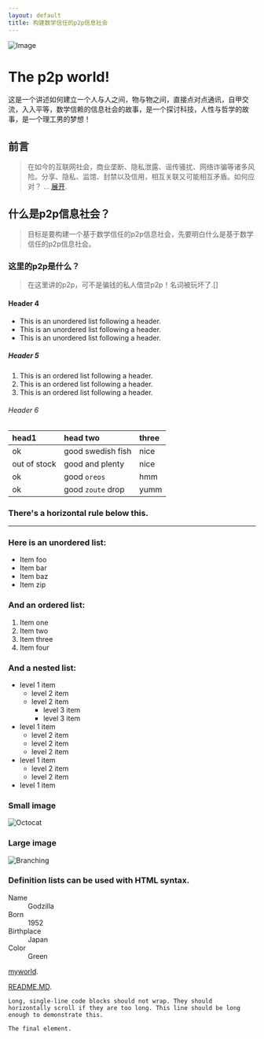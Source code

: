 ```yaml
---
layout: default
title: 构建数学信任的p2p信息社会
---
```


![Image](./docs/img/sagittarius1.png)

# The p2p world!

这是一个讲述如何建立一个人与人之间，物与物之间，直接点对点通讯，自甲交流，入入平等，数学信赖的信息社会的故事，是一个探讨科技，人性与哲学的故事，是一个理工男的梦想！

## 前言

> 在如今的互联网社会，商业垄断、隐私泄露、谣传骚扰、网络诈骗等诸多风险。分享、隐私、监馆、封禁以及信用，相互关联又可能相互矛盾。如何应对？
> ...
> [展开](./docs/20190218_myworld.html).

## 什么是p2p信息社会？

> 目标是要构建一个基于数学信任的p2p信息社会，先要明白什么是基于数学信任的p2p信息社会。

### 这里的p2p是什么？

> 在这里讲的p2p，可不是骗钱的私人借贷p2p！名词被玩坏了.[]

#### Header 4

* This is an unordered list following a header.
* This is an unordered list following a header.
* This is an unordered list following a header.

##### Header 5

1. This is an ordered list following a header.
2. This is an ordered list following a header.
3. This is an ordered list following a header.

###### Header 6

| head1        | head two          | three |
|:------------ |:----------------- |:----- |
| ok           | good swedish fish | nice  |
| out of stock | good and plenty   | nice  |
| ok           | good `oreos`      | hmm   |
| ok           | good `zoute` drop | yumm  |

### There's a horizontal rule below this.

---

### Here is an unordered list:

* Item foo
* Item bar
* Item baz
* Item zip

### And an ordered list:

1. Item one
2. Item two
3. Item three
4. Item four

### And a nested list:

- level 1 item
  - level 2 item
  - level 2 item
    - level 3 item
    - level 3 item
- level 1 item
  - level 2 item
  - level 2 item
  - level 2 item
- level 1 item
  - level 2 item
  - level 2 item
- level 1 item

### Small image

![Octocat](https://assets-cdn.github.com/images/icons/emoji/octocat1.png)

### Large image

![Branching](https://guides.github.com/activities/hello-world/branching1.png)

### Definition lists can be used with HTML syntax.

<dl>
<dt>Name</dt>
<dd>Godzilla</dd>
<dt>Born</dt>
<dd>1952</dd>
<dt>Birthplace</dt>
<dd>Japan</dd>
<dt>Color</dt>
<dd>Green</dd>
</dl>

[myworld](./docs/20190218_myworld.html).

[README.MD](./docs/README.html).

```
Long, single-line code blocks should not wrap. They should horizontally scroll if they are too long. This line should be long enough to demonstrate this.
```

```
The final element.
```
